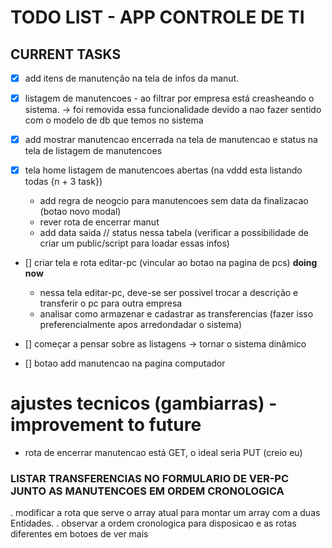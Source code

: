 # TODO LIST - APP CONTROLE DE TI

## CURRENT TASKS

- [x] add itens de manutenção na tela de infos da manut.
- [x] listagem de manutencoes - ao filtrar por empresa está creasheando o sistema. -> foi removida essa funcionalidade devido a nao fazer sentido com o modelo de db que temos no sistema
- [x] add mostrar manutencao encerrada na tela de manutencao e status na tela de listagem de manutencoes 

- [x] tela home listagem de manutencoes abertas (na vddd esta listando todas {n + 3 task})
    -  add regra de neogcio para manutencoes sem data da finalizacao (botao novo modal)
    - rever rota de encerrar manut
    - add data saida // status nessa tabela (verificar a possibilidade de criar um public/script para loadar essas infos) 

- [] criar tela e rota editar-pc (vincular ao botao na pagina de pcs) **doing now** 
    - nessa tela editar-pc, deve-se ser possivel trocar a descrição e transferir o pc para outra empresa
    - analisar como armazenar e cadastrar as transferencias (fazer isso preferencialmente apos arredondadar o sistema)

- [] começar a pensar sobre as listagens -> tornar o sistema dinâmico
- []   botao add manutencao na pagina computador 

# ajustes tecnicos (gambiarras) - improvement to future
- rota de encerrar manutencao está GET, o ideal seria PUT (creio eu)

### LISTAR TRANSFERENCIAS NO FORMULARIO DE VER-PC JUNTO AS MANUTENCOES EM ORDEM CRONOLOGICA
. modificar a rota que serve o array atual para montar um array com a duas Entidades. 
. observar a ordem cronologica para disposicao e as rotas diferentes em botoes de ver mais
